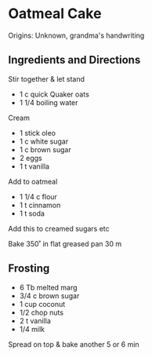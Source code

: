 # Oatmeal Cake

Origins: Unknown, grandma's handwriting

## Ingredients and Directions

Stir together & let stand

- 1 c quick Quaker oats
- 1 1/4 boiling water

Cream

- 1 stick oleo
- 1 c white sugar
- 1 c brown sugar
- 2 eggs
- 1 t vanilla

Add to oatmeal

- 1 1/4 c flour
- 1 t cinnamon
- 1 t soda

Add this to creamed sugars etc

Bake 350˚ in flat greased pan 30 m

## Frosting

- 6 Tb melted marg
- 3/4 c brown sugar
- 1 cup coconut
- 1/2 chop nuts
- 2 t vanilla
- 1/4 milk

Spread on top & bake another 5 or 6 min